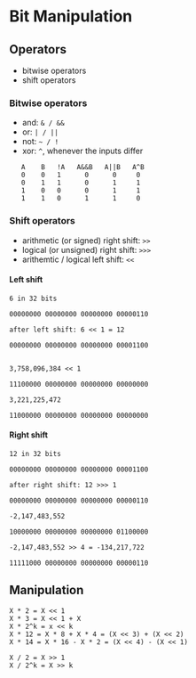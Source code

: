 # Bit Manipulation

## Operators

- bitwise operators
- shift operators

### Bitwise operators

- and: ``& / &&``
- or: ``| / ||``
- not: ``~ / !``
- xor: ``^``, whenever the inputs differ

```
   A    B   !A   A&&B   A||B   A^B
   0    0   1      0      0     0
   0    1   1      0      1     1
   1    0   0      0      1     1
   1    1   0      1      1     0
```


### Shift operators

- arithmetic (or signed) right shift: ``>>``
- logical (or unsigned) right shift: ``>>>``
- arithemtic / logical left shift: ``<<``

#### Left shift

```
6 in 32 bits

00000000 00000000 00000000 00000110

after left shift: 6 << 1 = 12

00000000 00000000 00000000 00001100


3,758,096,384 << 1

11100000 00000000 00000000 00000000

3,221,225,472

11000000 00000000 00000000 00000000
```


#### Right shift

```
12 in 32 bits

00000000 00000000 00000000 00001100

after right shift: 12 >>> 1

00000000 00000000 00000000 00000110

-2,147,483,552

10000000 00000000 00000000 01100000

-2,147,483,552 >> 4 = -134,217,722

11111000 00000000 00000000 00000110
```

## Manipulation

```
X * 2 = X << 1
X * 3 = X << 1 + X
X * 2^k = x << k
X * 12 = X * 8 + X * 4 = (X << 3) + (X << 2)
X * 14 = X * 16 - X * 2 = (X << 4) - (X << 1)

X / 2 = X >> 1
X / 2^k = X >> k
```


